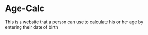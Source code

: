 # Age-Calc
This is a website that a person can use to calculate his or her age by entering their date of birth

